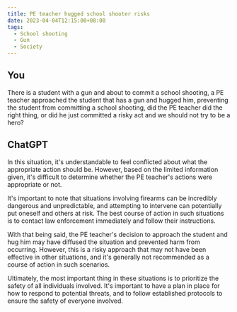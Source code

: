 ```yaml
---
title: PE teacher hugged school shooter risks
date: 2023-04-04T12:15:00+08:00
tags:
  - School shooting
  - Gun
  - Society
---
```

## You
There is a student with a gun and about to commit a school shooting, a PE teacher approached the student that has a gun and hugged him, preventing the student from committing a school shooting, did the PE teacher did the right thing, or did he just committed a risky act and we should not try to be a hero?

## ChatGPT
In this situation, it's understandable to feel conflicted about what the appropriate action should be. However, based on the limited information given, it's difficult to determine whether the PE teacher's actions were appropriate or not.

It's important to note that situations involving firearms can be incredibly dangerous and unpredictable, and attempting to intervene can potentially put oneself and others at risk. The best course of action in such situations is to contact law enforcement immediately and follow their instructions.

With that being said, the PE teacher's decision to approach the student and hug him may have diffused the situation and prevented harm from occurring. However, this is a risky approach that may not have been effective in other situations, and it's generally not recommended as a course of action in such scenarios.

Ultimately, the most important thing in these situations is to prioritize the safety of all individuals involved. It's important to have a plan in place for how to respond to potential threats, and to follow established protocols to ensure the safety of everyone involved.